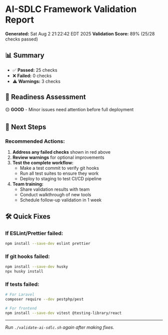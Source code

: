 # AI-SDLC Framework Validation Report

**Generated:** Sat Aug 2 21:22:42 EDT 2025
**Validation Score:** 89% (25/28 checks passed)

## 📊 Summary

- ✅ **Passed:** 25 checks
- ❌ **Failed:** 0 checks
- ⚠️ **Warnings:** 3 checks

## 🎯 Readiness Assessment

🟡 **GOOD** - Minor issues need attention before full deployment

## 🚀 Next Steps

### Recommended Actions:

1. **Address any failed checks** shown in red above
2. **Review warnings** for optional improvements
3. **Test the complete workflow:**
   - Make a test commit to verify git hooks
   - Run all test suites to ensure they work
   - Deploy to staging to test CI/CD pipeline
4. **Team training:**
   - Share validation results with team
   - Conduct walkthrough of new tools
   - Schedule follow-up validation in 1 week

## 🛠️ Quick Fixes

### If ESLint/Prettier failed:

```bash
npm install --save-dev eslint prettier
```

### If git hooks failed:

```bash
npm install --save-dev husky
npx husky install
```

### If tests failed:

```bash
# For Laravel
composer require --dev pestphp/pest

# For frontend
npm install --save-dev vitest @testing-library/react
```

---

_Run `./validate-ai-sdlc.sh` again after making fixes._
